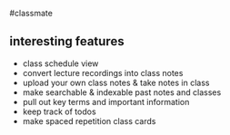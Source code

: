 #classmate

## interesting features
- class schedule view
- convert lecture recordings into class notes
- upload your own class notes & take notes in class
- make searchable & indexable past notes and classes
- pull out key terms and important information
- keep track of todos
- make spaced repetition class cards